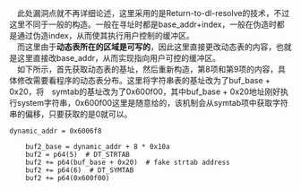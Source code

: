 &#8195;此处漏洞点就不再详细论述，这里采用的是Return-to-dl-resolve的技术，不过这里不同于一般的构造。一般在寻址时都是base_addr+index，一般在伪造时都是通过伪造index，从而使其执行用户控制的缓冲区。<br>
&#8195;而这里由于**动态表所在的区域是可写的**，因此这里直接更改动态表的内容，也就是这里直接改base_addr，从而实现指向用户可控的缓冲区。<br>
&#8195;如下所示，首先获取动态表的基址，然后重新构造，第8项和第9项的内容，具体修改需要看程序的动态表分布。这里将字符串表的基址改为了buf_base + 0x20，将&#8195;symtab的基址改为了0x600f00，其中buf_base + 0x20地址刚好执行system字符串，0x600f00这里是随意给的，该机制会从symtab项中获取字符串的偏移，只要获取的是0就可以。<br>
```
dynamic_addr = 0x6006f8

    buf2_base = dynamic_addr + 8 * 0x10a
    buf2 = p64(5)  # DT_STRTAB
    buf2 += p64(buf_base + 0x20)  # fake strtab address
    buf2 += p64(6)  # DT_SYMTAB
    buf2 += p64(0x600f00)
```
